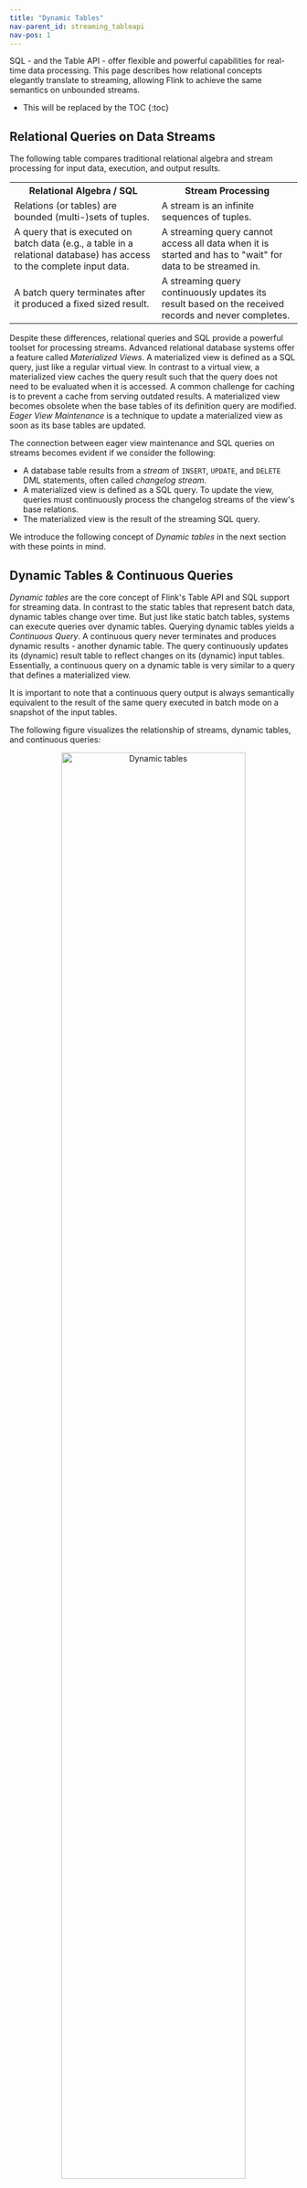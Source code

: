 ```yaml
---
title: "Dynamic Tables"
nav-parent_id: streaming_tableapi
nav-pos: 1
---
```

<!--
Licensed to the Apache Software Foundation (ASF) under one
or more contributor license agreements.  See the NOTICE file
distributed with this work for additional information
regarding copyright ownership.  The ASF licenses this file
to you under the Apache License, Version 2.0 (the
"License"); you may not use this file except in compliance
with the License.  You may obtain a copy of the License at

  http://www.apache.org/licenses/LICENSE-2.0

Unless required by applicable law or agreed to in writing,
software distributed under the License is distributed on an
"AS IS" BASIS, WITHOUT WARRANTIES OR CONDITIONS OF ANY
KIND, either express or implied.  See the License for the
specific language governing permissions and limitations
under the License.
-->

SQL - and the Table API - offer flexible and powerful capabilities for real-time data processing.
This page describes how relational concepts elegantly translate to streaming, allowing Flink to achieve the same semantics on unbounded streams.

* This will be replaced by the TOC
{:toc}

Relational Queries on Data Streams
----------------------------------

The following table compares traditional relational algebra and stream processing for input data, execution, and output results.

<table class="table table-bordered">
    <tr>
        <th>Relational Algebra / SQL</th>
        <th>Stream Processing</th>
    </tr>
    <tr>
        <td>Relations (or tables) are bounded (multi-)sets of tuples.</td>
        <td>A stream is an infinite sequences of tuples.</td>
    </tr>
    <tr>
        <td>A query that is executed on batch data (e.g., a table in a relational database) has access to the complete input data.</td>
        <td>A streaming query cannot access all data when it is started and has to "wait" for data to be streamed in.</td>
    </tr>
    <tr>
        <td>A batch query terminates after it produced a fixed sized result.</td>
        <td>A streaming query continuously updates its result based on the received records and never completes.</td>
    </tr>
</table>

Despite these differences, relational queries and SQL provide a powerful toolset for processing streams. Advanced relational database systems offer a feature called *Materialized Views*. A materialized view is defined as a SQL query, just like a regular virtual view. In contrast to a virtual view, a materialized view caches the query result such that the query does not need to be evaluated when it is accessed. A common challenge for caching is to prevent a cache from serving outdated results. A materialized view becomes obsolete when the base tables of its definition query are modified. *Eager View Maintenance* is a technique to update a materialized view as soon as its base tables are updated.

The connection between eager view maintenance and SQL queries on streams becomes evident if we consider the following:

- A database table results from a *stream* of `INSERT`, `UPDATE`, and `DELETE` DML statements, often called *changelog stream*.
- A materialized view is defined as a SQL query. To update the view, queries must continuously process the changelog streams of the view's base relations.
- The materialized view is the result of the streaming SQL query.

We introduce the following concept of *Dynamic tables* in the next section with these points in mind.

Dynamic Tables &amp; Continuous Queries
---------------------------------------

*Dynamic tables* are the core concept of Flink's Table API and SQL support for streaming data. In contrast to the static tables that represent batch data, dynamic tables change over time. But just like static batch tables, systems can execute queries over dynamic tables. Querying dynamic tables yields a *Continuous Query*. A continuous query never terminates and produces dynamic results - another dynamic table. The query continuously updates its (dynamic) result table to reflect changes on its (dynamic) input tables. Essentially, a continuous query on a dynamic table is very similar to a query that defines a materialized view.

It is important to note that a continuous query output is always semantically equivalent to the result of the same query executed in batch mode on a snapshot of the input tables.

The following figure visualizes the relationship of streams, dynamic tables, and continuous queries:

<center>
<img alt="Dynamic tables" src="{% link /fig/table-streaming/stream-query-stream.png %}" width="80%">
</center>

1. A stream is converted into a dynamic table.
1. A continuous query is evaluated on the dynamic table yielding a new dynamic table.
1. The resulting dynamic table is converted back into a stream.

**Note:** Dynamic tables are foremost a logical concept. Dynamic tables are not necessarily (fully) materialized during query execution.

In the following, we will explain the concepts of dynamic tables and continuous queries with a stream of click events that have the following schema:

{% highlight sql %}
CREATE TABLE clicks (
  user VARCHAR,   // the name of the user
  url   VARCHAR,    // the URL that was accessed by the user
  cTime TIMESTAMP(3) // the time when the URL was accessed
) WITH (...);
{% endhighlight %}

Defining a Table on a Stream
----------------------------

Processing streams with a relational query require converting it into a `Table`. Conceptually, each record of the stream is interpreted as an `INSERT` modification on the resulting table. We are building a table from an `INSERT`-only changelog stream.

The following figure visualizes how the stream of click event (left-hand side) is converted into a table (right-hand side). The resulting table is continuously growing as more records of the click stream are inserted.

<center>
<img alt="Append mode" src="{% link /fig/table-streaming/append-mode.png %}" width="60%">
</center>

**Note:** A table defined on a stream is internally not materialized.

### Continuous Queries
----------------------

A continuous query is evaluated on a dynamic table and produces a new dynamic table as a result. In contrast to a batch query, a continuous query never terminates and updates its result table according to its input tables' updates. At any point in time, a continuous query is semantically equivalent to the result of the same query executed in batch mode on a snapshot of the input tables.

In the following, we show two example queries on a `clicks` table defined on the stream of click events.

The first query is a simple `GROUP-BY COUNT` aggregation query. It groups the `clicks` table on the `user` field and counts the number of visited URLs. The following figure shows how the query is evaluated over time as the `clicks` table is updated with additional rows.

<center>
<img alt="Continuous Non-Windowed Query" src="{% link /fig/table-streaming/query-groupBy-cnt.png %}" width="90%">
</center>

When the query starts, the `clicks` table (left-hand side) is empty. The query computes the result table when the first row is inserted. After the first row `[Mary, ./home]` arrives, the result table (right-hand side, top) consists of a single row `[Mary, 1]`. When the second row `[Bob, ./cart]` is inserted into the `clicks` table, the query updates the result table and inserts a new row `[Bob, 1]`. The third row, `[Mary, ./prod?id=1]` yields an update of an already computed result row such that `[Mary, 1]` is updated to `[Mary, 2]`. Finally, the query inserts a third row `[Liz, 1]` into the result table, when the fourth row is appended to the `clicks` table.

The second query is similar to the first one but groups the `clicks` table in addition to the `user` attribute also on an [hourly tumbling window]({% link dev/table/sql/queries.md %}#group-windows) before it counts the number of URLs (time-based computations such as windows are based on special [time attributes](time_attributes.html) are discussed later). Again, the figure shows the input and output at different points in time to visualize the changing nature of dynamic tables.

<center>
<img alt="Continuous Group-Window Query" src="{% link /fig/table-streaming/query-groupBy-window-cnt.png %}" width="100%">
</center>

As before, the input table `clicks` is shown on the left. The query continuously computes results every hour and updates the result table. The clicks table contains four rows with timestamps (`cTime`) between `12:00:00` and `12:59:59`. The query computes two results rows from this input (one for each `user`) and appends them to the result table. For the next window between `13:00:00` and `13:59:59`, the `clicks` table contains three rows, which results in another two rows being appended to the result table. The result table is updated as more rows are appended to `clicks` over time.

### Update and Append Queries

Although the two example queries appear to be quite similar (both compute a grouped count aggregate), they differ in one crucial aspect:
- The first query updates previously emitted results, i.e., the changelog stream that defines the result table contains `INSERT` and `UPDATE` changes.
- The second query only appends to the result table, i.e., the result table's changelog stream only consists of `INSERT` changes.

Whether a query produces an append-only table or an updated table has some implications:
- Queries that make update changes usually have to maintain more state (see the following section).
- The conversion of an append-only table into a stream is different from the conversion of an updated table (see the [Table to Stream Conversion](#table-to-stream-conversion) section).

### Query Restrictions

Many, but not all, semantically valid queries can be evaluated as continuous queries on streams. Some queries are too expensive to compute, either due to the size of state they need to maintain or because computing updates is too expensive.

- **State Size:** Continuous queries are evaluated on unbounded streams and are often supposed to run for weeks or months. Hence, the total amount of data that a continuous query processes can be very large. Queries that have to update previously emitted results need to maintain all emitted rows to update them. For instance, the first example query needs to store the URL count for each user to increase the count and send out a new result when the input table receives a new row. If only registered users are tracked, the number of counts to maintain might not be too high. However, if non-registered users get a unique user name assigned, the number of counts to maintain would grow over time and might eventually cause the query to fail.

{% highlight sql %}
SELECT user, COUNT(url)
FROM clicks
GROUP BY user;
{% endhighlight %}

- **Computing Updates:** Some queries require to recompute and update a large fraction of the emitted result rows even if only a single input record is added or updated. Such queries are not well suited to be executed as continuous queries. An example is the following query that computes a `RANK` for each user based on the time of the last click. As soon as the `clicks` table receives a new row, the user's `lastAction` is updated and a new rank computed. However, since two rows cannot have the same rank, all lower ranked rows also need to be updated.

{% highlight sql %}
SELECT user, RANK() OVER (ORDER BY lastAction)
FROM (
  SELECT user, MAX(cTime) AS lastAction FROM clicks GROUP BY user
);
{% endhighlight %}

The [Query Configuration](query_configuration.html) page discusses parameters to control the execution of continuous queries. Some parameters can be used to trade the size of the maintained state for result accuracy.

Table to Stream Conversion
--------------------------

A dynamic table can be continuously modified by `INSERT`, `UPDATE`, and `DELETE` changes just like a regular database table. It might be a table with a single row, which is constantly updated, an insert-only table without `UPDATE` and `DELETE` modifications, or anything in between.

When converting a dynamic table into a stream or writing it to an external system, these changes need to be encoded. Flink's Table API and SQL support three ways to encode the changes of a dynamic table:

* **Append-only stream:** A dynamic table that is only modified by `INSERT` changes can be converted into a stream by emitting the inserted rows.

* **Retract stream:** A retract stream is a stream with two types of messages, *add messages* and *retract messages*. A dynamic table is converted into a retract stream by encoding an `INSERT` change as add message, a `DELETE` change as a retract message, and an `UPDATE` change as a retract message for the updated (previous) row, and an additional message for the updating (new) row. The following figure visualizes the conversion of a dynamic table into a retract stream.

<center>
<img alt="Dynamic tables" src="{% link /fig/table-streaming/undo-redo-mode.png %}" width="85%">
</center>
<br><br>

* **Upsert stream:** An upsert stream is a stream with two types of messages, *upsert messages* and *delete messages*. A dynamic table that is converted into an upsert stream requires a (possibly composite) unique key. A dynamic table with a unique key is transformed into a stream by encoding `INSERT` and `UPDATE` changes as upsert messages and `DELETE` changes as delete messages. The stream consuming operator needs to be aware of the unique key attribute to apply messages correctly. The main difference to a retract stream is that `UPDATE` changes are encoded with a single message and hence more efficient. The following figure visualizes the conversion of a dynamic table into an upsert stream.

<center>
<img alt="Dynamic tables" src="{% link /fig/table-streaming/redo-mode.png %}" width="85%">
</center>
<br><br>

The API to convert a dynamic table into a `DataStream` is discussed on the [Common Concepts]({% link dev/table/common.md %}#convert-a-table-into-a-datastream) page. Please note that only append and retract streams are supported when converting a dynamic table into a `DataStream`. The `TableSink` interface to emit a dynamic table to an external system are discussed on the [TableSources and TableSinks](../sourceSinks.html#define-a-tablesink) page.

{% top %}
